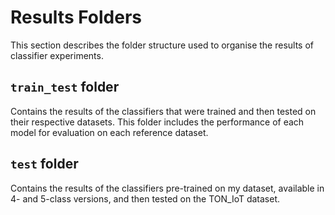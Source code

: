 # Results Folders
This section describes the folder structure used to organise the results of classifier experiments.

## `train_test` folder
Contains the results of the classifiers that were trained and then tested on their respective datasets. 
This folder includes the performance of each model for evaluation on each reference dataset.

## `test` folder
Contains the results of the classifiers pre-trained on my dataset, available in 4- and 5-class versions, 
and then tested on the TON_IoT dataset.